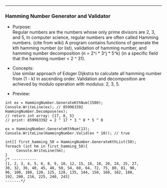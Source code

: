 ---

### Hamming Number Generator and Validator

* Purpose:   
Regular numbers are the numbers whose only prime divisors are 2, 3, and 5, In computer science, regular numbers are often called Hamming numbers. (cite from wiki)
A program contains functions of generate the kth hamming number (or list), validation of hamming number, and
hamming number decomposition (n = 2^i * 3^j * 5^k)  (in a specific field that the hamming number < 2 ^ 31).

* Concepts:  
Use similar approach of Edsger Dijkstra to calculate all hamming number from (1 - k) in ascending order. Validation and decomposition are achieved by modulo operation with modulus: 2, 3, 5.

* Preview:   
```
int ex = HammingNumber.GenerateKthNum(1500);
Console.WriteLine(ex); // 859963392
HammingNumber.Decompose(ex);
// return int array: {17, 8, 5}
// print: 859963392 = 2 ^ 17 * 3 ^ 8 * 5 ^ 0

ex = HammingNumber.GenerateKthNum(13);
Console.WriteLine(HammingNumber.Valid(ex * 10)); // true

int[] first_hamming_50 = HammingNumber.GenerateKthList(50);
foreach (int hm in first_hamming_50){
     Console.WriteLine(hm);
}
/* -----------
[1, 2, 3, 4, 5, 6, 8, 9, 10, 12, 15, 16, 18, 20, 24, 25, 27,
30, 32, 36, 40, 45, 48, 50, 54, 60, 64, 72, 75, 80, 81, 90,
96, 100, 108, 120, 125, 128, 135, 144, 150, 160, 162, 180,
192, 200, 216, 225, 240, 243]
-------*/
```
